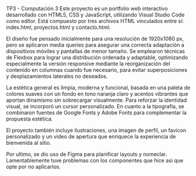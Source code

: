 TP3 - Computación 3 
Este proyecto es un portfolio web interactivo desarrollado con HTML5, CSS y JavaScript, utilizando Visual Studio Code como editor. Está compuesto por tres archivos HTML vinculados entre sí: index.html, proyectos.html y contacto.html.

El diseño fue pensado inicialmente para una resolución de 1920x1080 px, pero se aplicaron media queries para asegurar una correcta adaptación a dispositivos móviles y pantallas de menor tamaño. Se emplearon técnicas de Flexbox para lograr una distribución ordenada y adaptable, optimizando especialmente la versión responsive mediante la reorganización del contenido en columnas cuando fue necesario, para evitar superposiciones y desplazamientos laterales no deseados.

La estética general es limpia, moderna y funcional, basada en una paleta de colores suaves con un fondo en tono naranja claro y acentos vibrantes que aportan dinamismo sin sobrecargar visualmente. Para reforzar la identidad visual, se incorporó un cursor personalizado. En cuanto a la tipografía, se combinaron fuentes de Google Fonts y Adobe Fonts para complementar la propuesta estética.

El proyecto también incluye ilustraciones, una imagen de perfil, un favicon personalizado y un video de apertura que enriquece la experiencia de bienvenida al sitio.

Por ultimo, se dio uso de Figma para planificar layouts y nomeclar. Lamentablemente tuve problemas con los componentes que hice asi que opte por no aplicarlos. 

